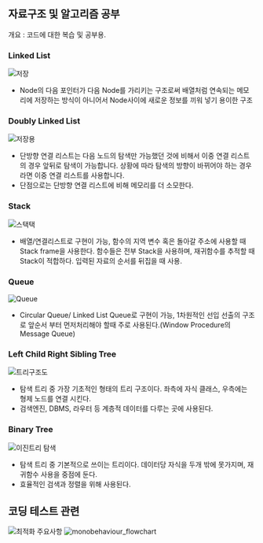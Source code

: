 ## 자료구조 및 알고리즘 공부
개요 : 코드에 대한 복습 및 공부용.

### Linked List
![저장](https://user-images.githubusercontent.com/93506849/198925568-e8d42ee6-1757-4ead-851a-a4c5c2adf954.JPG)
- Node의 다음 포인터가 다음 Node를 가리키는 구조로써 배열처럼 연속되는 메모리에 저장하는 방식이 아니어서 Node사이에 새로운 정보를 끼워 넣기 용이한 구조

### Doubly Linked List
![저장용](https://user-images.githubusercontent.com/93506849/199155334-3b8d496b-95ea-4dc4-b1bf-edc94da775e8.JPG)
- 단방향 연결 리스트는 다음 노드의 탐색만 가능했던 것에 비해서 이중 연결 리스트의 경우 앞뒤로 탐색이 가능합니다. 상황에 따라 탐색의 방향이 바뀌어야 하는 경우라면 이중 연결 리스트를 사용합니다.
- 단점으로는 단방향 연결 리스트에 비해 메모리를 더 소모한다.
### Stack
![스택택](https://user-images.githubusercontent.com/93506849/199390754-73387262-aaba-4a42-8291-3a1da4e94db2.JPG)
- 배열/연결리스트로 구현이 가능, 함수의 지역 변수 혹은 돌아갈 주소에 사용할 때 Stack frame을 사용한다. 함수들은 전부 Stack을 사용하며, 재귀함수를 추적할 때 Stack이 적합하다. 입력된 자료의 순서를 뒤집을 때 사용.
### Queue
![Queue](https://user-images.githubusercontent.com/93506849/200154570-593a84e9-33cb-4c5b-9326-ed0ea0cb9c55.JPG)
- Circular Queue/ Linked List Queue로 구현이 가능, 1차원적인 선입 선출의 구조로 앞순서 부터 먼저처리해야 할때 주로 사용된다.(Window Procedure의 Message Queue)
### Left Child Right Sibling Tree
![트리구조도](https://user-images.githubusercontent.com/93506849/200729978-5a944179-6f44-4105-900e-4f8421b65331.JPG)
- 탐색 트리 중 가장 기초적인 형태의 트리 구조이다. 좌측에 자식 클래스, 우측에는 형제 노드를 연결 시킨다.
- 검색엔진, DBMS, 라우터 등 계층적 데이터를 다루는 곳에 사용된다.

### Binary Tree
![이진트리 탐색](https://user-images.githubusercontent.com/93506849/201507553-7197c341-cd5c-44ad-ab5c-c23f7e573483.JPG)
- 탐색 트리 중 기본적으로 쓰이는 트리이다. 데이터당 자식을 두개 밖에 못가지며, 재귀함수 사용을 중점에 둔다.
- 효율적인 검색과 정렬을 위해 사용된다.

## 코딩 테스트 관련
![최적화 주요사항](https://user-images.githubusercontent.com/93506849/208405807-aca10d87-a424-4a0f-8a20-1f90eae44560.JPG)
![monobehaviour_flowchart](https://user-images.githubusercontent.com/93506849/208405854-e93e50bf-7f89-4405-831b-6c276c93e9bb.svg)
